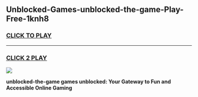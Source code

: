
## Unblocked-Games-unblocked-the-game-Play-Free-1knh8
<h3>
<a href="https://premium76.site?title=unblocked-the-game&ref=17A">CLICK TO PLAY</a></h3>
<hr>

<h3>
<a href="https://premium76.site?title=unblocked-the-game&ref=17A">CLICK 2 PLAY</a>
  
</h3>

<a href="https://premium76.site?title=unblocked-the-game&ref=17A"><img src="https://clearcache.store/games.png"></a>


**unblocked-the-game games unblocked: Your Gateway to Fun and Accessible Online Gaming**
